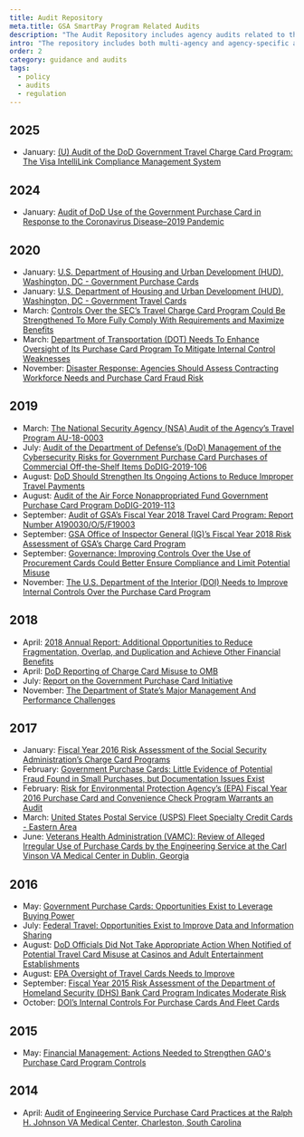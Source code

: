 ```yaml
---
title: Audit Repository
meta.title: GSA SmartPay Program Related Audits
description: "The Audit Repository includes agency audits related to the GSA SmartPay program."
intro: "The repository includes both multi-agency and agency-specific audits related to the GSA SmartPay® program."
order: 2
category: guidance and audits
tags:
  - policy
  - audits
  - regulation
---
```


## 2025

- January: [(U) Audit of the DoD Government Travel Charge Card Program: The Visa IntelliLink Compliance Management System](/guidance-and-audits/audits/2025-dod-travel/)

## 2024

- January: [Audit of DoD Use of the Government Purchase Card in Response to the Coronavirus Disease–2019 Pandemic](/guidance-and-audits/audits/2024-dod-purchase/)

## 2020

- January: [U.S. Department of Housing and Urban Development (HUD), Washington, DC - Government Purchase Cards](/guidance-and-audits/audits/2020-hud-purchase/)
- January: [U.S. Department of Housing and Urban Development (HUD), Washington, DC - Government Travel Cards](/guidance-and-audits/audits/2020-hud-travel/)
- March: [Controls Over the SEC’s Travel Charge Card Program Could Be Strengthened To More Fully Comply With Requirements and Maximize Benefits](/guidance-and-audits/audits/2020-sec-travel/)
- March: [Department of Transportation (DOT) Needs To Enhance Oversight of Its Purchase Card Program To Mitigate Internal Control Weaknesses](/guidance-and-audits/audits/2020-dot-purchase/)
- November: [Disaster Response: Agencies Should Assess Contracting Workforce Needs and Purchase Card Fraud Risk](/guidance-and-audits/audits/2020-gao-disaster-response/)

## 2019

- March: [The National Security Agency (NSA) Audit of the Agency’s Travel Program AU-18-0003](/guidance-and-audits/audits/2019-nsa-travel/)
- July: [Audit of the Department of Defense’s (DoD) Management of the Cybersecurity Risks for Government Purchase Card Purchases of Commercial Off-the-Shelf Items DoDIG-2019-106](/guidance-and-audits/audits/2019-dod-purchase/)
- August: [DoD Should Strengthen Its Ongoing Actions to Reduce Improper Travel Payments](/guidance-and-audits/audits/2019-dod-travel/)
- August: [Audit of the Air Force Nonappropriated Fund Government Purchase Card Program DoDIG-2019-113](/guidance-and-audits/audits/2019-dod-air-force-purchase/)
- September: [Audit of GSA’s Fiscal Year 2018 Travel Card Program: Report Number A190030/O/5/F19003](/guidance-and-audits/audits/2019-gsa-travel/)
- September: [GSA Office of Inspector General (IG)’s Fiscal Year 2018 Risk Assessment of GSA’s Charge Card Program](/guidance-and-audits/audits/2019-gsa-purchase/)
- September: [Governance: Improving Controls Over the Use of Procurement Cards Could Better Ensure Compliance and Limit Potential Misuse](/guidance-and-audits/audits/2019-amtrak-purchase/)
- November: [The U.S. Department of the Interior (DOI) Needs to Improve Internal Controls Over the Purchase Card Program](/guidance-and-audits/audits/2019-doi-purchase/)

## 2018

- April: [2018 Annual Report: Additional Opportunities to Reduce Fragmentation, Overlap, and Duplication and Achieve Other Financial Benefits](/guidance-and-audits/audits/2018-gao/)
- April: [DoD Reporting of Charge Card Misuse to OMB](/guidance-and-audits/audits/2018-dod-purchase-travel/)
- July: [Report on the Government Purchase Card Initiative](/guidance-and-audits/audits/2018-cigie-purchase/)
- November: [The Department of State’s Major Management And Performance Challenges](/guidance-and-audits/audits/2018-dos/)

## 2017

- January: [Fiscal Year 2016 Risk Assessment of the Social Security Administration’s Charge Card Programs](/guidance-and-audits/audits/2017-ssa-purchase/)
- February: [Government Purchase Cards: Little Evidence of Potential Fraud Found in Small Purchases, but Documentation Issues Exist](/guidance-and-audits/audits/2017-gao-purchase/)
- February: [Risk for Environmental Protection Agency’s (EPA) Fiscal Year 2016 Purchase Card and Convenience Check Program Warrants an Audit](/guidance-and-audits/audits/2017-epa-purchase/)
- March: [United States Postal Service (USPS) Fleet Specialty Credit Cards - Eastern Area](/guidance-and-audits/audits/2017-usps-fleet/)
- June: [Veterans Health Administration (VAMC): Review of Alleged Irregular Use of Purchase Cards by the Engineering Service at the Carl Vinson VA Medical Center in Dublin, Georgia](/guidance-and-audits/audits/2017-va-purchase/)

## 2016

- May: [Government Purchase Cards: Opportunities Exist to Leverage Buying Power](/guidance-and-audits/audits/2016-gao-purchase/)
- July: [Federal Travel: Opportunities Exist to Improve Data and Information Sharing](/guidance-and-audits/audits/2016-gao-travel/)
- August: [DoD Officials Did Not Take Appropriate Action When Notified of Potential Travel Card Misuse at Casinos and Adult Entertainment Establishments](/guidance-and-audits/audits/2016-dod-travel/)
- August: [EPA Oversight of Travel Cards Needs to Improve](/guidance-and-audits/audits/2016-epa-travel/)
- September: [Fiscal Year 2015 Risk Assessment of the Department of Homeland Security (DHS) Bank Card Program Indicates Moderate Risk](/guidance-and-audits/audits/2016-dhs-purchase/)
- October: [DOI’s Internal Controls For Purchase Cards And Fleet Cards](/guidance-and-audits/audits/2016-doi-purchase-fleet/)

## 2015

- May: [Financial Management: Actions Needed to Strengthen GAO's Purchase Card Program Controls](/guidance-and-audits/audits/2015-gao-purchase/)

## 2014

- April: [Audit of Engineering Service Purchase Card Practices at the Ralph H. Johnson VA Medical Center, Charleston, South Carolina](/guidance-and-audits/audits/2014-va-purchase/)
